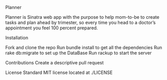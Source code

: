 Planner

Planner is Sinatra web app with the purpose to help mom-to-be to create tasks and plan ahead by trimester, so every time you head to a doctor’s appointment you feel 100 percent prepared.

Installation

Fork and clone the repo
Run bundle install to get all the dependencies
Run rake db:migrate to set up the DataBase
Run rackup to start the server

Contributions
Create a descriptive pull request

License
Standard MIT license located at ./LICENSE
